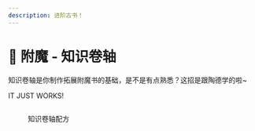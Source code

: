 ```yaml
---
description: 进阶古书！
---
```


# 📙 附魔 - 知识卷轴

知识卷轴是你制作拓展附魔书的基础，是不是有点熟悉？这招是跟陶德学的啦\~

IT JUST WORKS!

<figure><img src="https://4782.kstore.space/wiki_gif/%E7%9F%A5%E8%AF%86%E5%8D%B7%E8%BD%B4.png?password=97d0e9ef2c6106ec756c41d2421cda23-1715965473860" alt=""><figcaption><p>知识卷轴配方</p></figcaption></figure>
